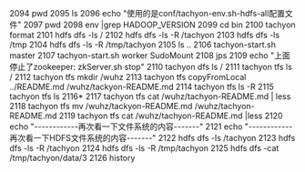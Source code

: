  2094  pwd
 2095  ls
 2096  echo "使用的是conf/tachyon-env.sh-hdfs-all配置文件"
 2097  pwd
 2098  env |grep HADOOP_VERSION
 2099  cd bin
 2100  tachyon format
 2101  hdfs dfs -ls /
 2102  hdfs dfs -ls -R /tachyon
 2103  hdfs dfs -ls /tmp
 2104  hdfs dfs -ls -R /tmp/tachyon
 2105  ls ..
 2106  tachyon-start.sh master
 2107  tachyon-start.sh worker SudoMount
 2108  jps
 2109  echo "上面停止了zookeeper: zkServer.sh stop"
 2110  tachyon dfs ls /
 2111  tachyon tfs ls /
 2112  tachyon tfs mkdir /wuhz
 2113  tachyon tfs copyFromLocal ../README.md /wuhz/tackyon-README.md
 2114  tachyon tfs ls -R
 2115  tachyon tfs ls 
 2116* 
 2117  tachyon tfs cat /wuhz/tachyon-README.md | less
 2118  tachyon tfs mv /wuhz/tackyon-README.md /wuhz/tachyon-README.md
 2119  tachyon tfs cat /wuhz/tachyon-README.md |less
 2120  echo "------------再次看一下文件系统的内容-------"
 2121  echo "------------再次看一下HDFS文件系统的内容-------"
 2122  hdfs dfs -ls /tachyon
 2123  hdfs dfs -ls -R /tachyon
 2124  hdfs dfs -ls -R /tmp/tachyon
 2125  hdfs dfs -cat /tmp/tachyon/data/3
 2126  history

